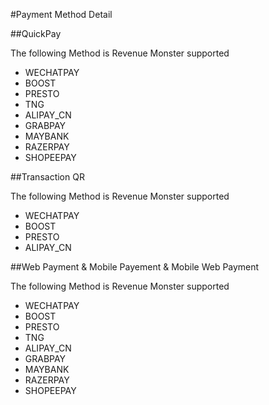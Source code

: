 #Payment Method Detail

##QuickPay

The following Method is Revenue Monster supported

- WECHATPAY
- BOOST
- PRESTO
- TNG
- ALIPAY_CN
- GRABPAY
- MAYBANK
- RAZERPAY
- SHOPEEPAY

##Transaction QR

The following Method is Revenue Monster supported

- WECHATPAY
- BOOST
- PRESTO
- ALIPAY_CN

##Web Payment & Mobile Payement & Mobile Web Payment

The following Method is Revenue Monster supported

- WECHATPAY
- BOOST
- PRESTO
- TNG
- ALIPAY_CN
- GRABPAY
- MAYBANK
- RAZERPAY
- SHOPEEPAY
